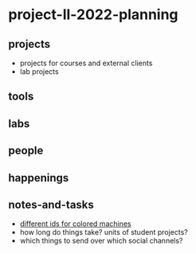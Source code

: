 # project-ll-2022-planning

## projects

* projects for courses and external clients
* lab projects

## tools


## labs

## people


## happenings


## notes-and-tasks

* [different ids for colored machines](https://airtable.com/app9s8gukCditfXv4/tblVAgOIiJSMZcC3B/viwkElY7sndfywN3z/recBo7KDpfxoM5lXk?blocks=hide)
* how long do things take? units of student projects?
* which things to send over which social channels?